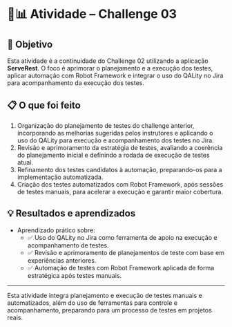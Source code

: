# 🚀📊 Atividade – Challenge 03

## 🎯 Objetivo

Esta atividade é a continuidade do Challenge 02 utilizando a aplicação **ServeRest**. O foco é aprimorar o planejamento e a execução dos testes, aplicar automação com Robot Framework e integrar o uso do QALity no Jira para acompanhamento da execução dos testes.

## 📋 O que foi feito

1. Organização do planejamento de testes do challenge anterior, incorporando as melhorias sugeridas pelos instrutores e aplicando o uso do QALity para execução e acompanhamento dos testes no Jira.
2. Revisão e aprimoramento da estratégia de testes, avaliando a coerência do planejamento inicial e definindo a rodada de execução de testes atual.
3. Refinamento dos testes candidatos à automação, preparando-os para a implementação automatizada.
4. Criação dos testes automatizados com Robot Framework, após sessões de testes manuais, para acelerar a execução e garantir maior cobertura.

## 💡 Resultados e aprendizados

- Aprendizado prático sobre:
  - ✅ Uso do QALity no Jira como ferramenta de apoio na execução e acompanhamento de testes.
  - ✅ Revisão e aprimoramento de planejamentos de teste com base em experiências anteriores.
  - ✅ Automação de testes com Robot Framework aplicada de forma estratégica após testes manuais.

---

Esta atividade integra planejamento e execução de testes manuais e automatizados, além do uso de ferramentas para controle e acompanhamento, preparando para um processo de testes em projetos reais.
